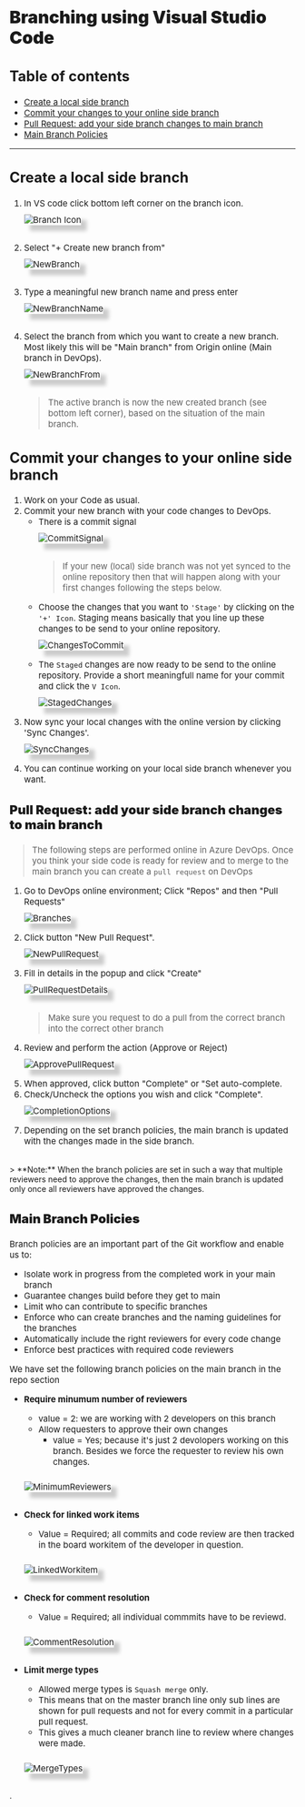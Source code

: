# Branching using Visual Studio Code

## Table of contents
  - [Create a local side branch](#create-a-local-side-branch)
  - [Commit your changes to your online side branch](#commit-your-changes-to-your-online-side-branch)
  - [Pull Request: add your side branch changes to main branch](#pull-request-add-your-side-branch-changes-to-main-branch)
  - [Main Branch Policies](#main-branch-policies)

---

## Create a local side branch
1. In VS code click bottom left corner on the branch icon.\
   <img src="./Images/BranchIcon.jpg" alt="Branch Icon">
2. Select "+ Create new branch from"\
   ![NewBranch](./Images/NewBranch.png)
3. Type a meaningful new branch name and press enter\
   ![NewBranchName](./Images/NewBranchName.png)
4. Select the branch from which you want to create a new branch. Most likely this will be "Main branch" from Origin online (Main branch in DevOps).\
   ![NewBranchFrom](./Images/CreateFromMain.png)

   >The active branch is now the new created branch (see bottom left corner), based on the situation of the main branch. 

## Commit your changes to your online side branch
1. Work on your Code as usual. 
2. Commit your new branch with your code changes to DevOps.
   - There is a commit signal\
   ![CommitSignal](./Images/CommitSignal.png)
     > If your new (local) side branch was not yet synced to the online repository then that will happen along with your first changes following the steps below. 
   - Choose the changes that you want to `'Stage'` by clicking on the `'+' Icon`. Staging means basically that you line up these changes to be send to your online repository.\
   ![ChangesToCommit](./Images/ChangesToCommit.jpg)
   - The `Staged` changes are now ready to be send to the online repository. Provide a short meaningfull name for your commit and click the `V Icon`.\
   ![StagedChanges](./Images/StagedChanges.jpg)
3. Now sync your local changes with the online version by clicking 'Sync Changes'.\
   ![SyncChanges](./Images/SyncChanges.jpg)
4. You can continue working on your local side branch whenever you want.

### Pull Request: add your side branch changes to main branch
> The following steps are performed online in Azure DevOps. Once you think your side code is ready for review and to merge to the main branch you can create a `pull request` on DevOps
1. Go to DevOps online environment; Click "Repos" and then "Pull Requests"\
![Branches](./Images/ReposPullRequests.jpg)
2. Click button "New Pull Request".\
   ![NewPullRequest](./Images/NewPullRequest.jpg)
3. Fill in details in the popup and click "Create"\
   ![PullRequestDetails](./Images/PullRequestDetails.jpg)
   > Make sure you request to do a pull from the correct branch into the correct other branch
4. Review and perform the action (Approve or Reject)\
   ![ApprovePullRequest](./Images/ApprovePullRequest.jpg)
5. When approved, click button "Complete" or "Set auto-complete.
6. Check/Uncheck the options you wish and click "Complete".\
   ![CompletionOptions](./Images/CompletionOptions.jpg)
7.  Depending on the set branch policies, the main branch is updated with the changes made in the side branch. 
<br>
    > **Note:** When the branch policies are set in such a way that multiple reviewers need to approve the changes, then the main branch is updated only once all reviewers have approved the changes. 

### Main Branch Policies
Branch policies are an important part of the Git workflow and enable us to:
- Isolate work in progress from the completed work in your main branch
- Guarantee changes build before they get to main
- Limit who can contribute to specific branches
- Enforce who can create branches and the naming guidelines for the branches
- Automatically include the right reviewers for every code change
- Enforce best practices with required code reviewers
  
We have set the following branch policies on the main branch in the repo section
- **Require minumum number of reviewers**
  - value = 2: we are working with 2 developers on this branch
  - Allow requesters to approve their own changes
    - value = Yes; because it's just 2 devolopers working on this branch. Besides we force the requester to review his own changes.
  
   ![MinimumReviewers](./Images/NumberReviewers.jpg)

- **Check for linked work items**
  - Value = Required; all commits and code review are then tracked in the board workitem of the developer in question. 
  
  ![LinkedWorkitem](./Images/LinkedWorkItems.jpg)

- **Check for comment resolution**
  - Value = Required; all individual commmits have to be reviewd. 
  
  ![CommentResolution](./Images/CommentResolution.jpg)

- **Limit merge types**
  - Allowed merge types is `Squash merge` only.
  - This means that on the master branch line only sub lines are shown for pull requests and not for every commit in a particular pull request.
  - This gives a much cleaner branch line to review where changes were made. 
  
  ![MergeTypes](./Images/MergeTypes.jpg)
   

<head>
   <link rel="stylesheet" href="styles.css">.
</head>

<style>

img {
    box-shadow: 10px 10px 6px #ccc;
    margin-top: 10px;
    margin-bottom: 15px
 }


body {
   width:80%;
   margin-left:auto;
   margin-right:auto;  
}

h1 {
  font-size: 30px;
  font-weight: 900;
}

h2 {
   font-size: 25px;
   font-weight: 700;
}

h3 {
   font-size: 22px;
   font-weight: 900;
}

h5{
   font-size: 5px
}

p, ul, ol {
   font-size: 15px;
}

.container {
   display: flex;
   flex: 1;
   /*justify-content: space-between;
   align-items: flex-start;
   align-content: flex-start;*/
   gap: 30px;
   max-height: 85vh;
   min-height: 0; 
   flex-direction: row;
}

.header {
   display: flex;
   justify-content: center;
   background-color: SlateBlue;
   margin-bottom: 10px;
}

.toc, .content {
   
   border-style: solid;
   border-width: 1px;
   border-color: HoneyDew;
   overflow-y: scroll;
   
}

.toc {
   flex: 1;
   background-color: Gainsboro;
   padding-left: 5px;
   padding-right: 5px;
}

.content {
   flex: 3;
   background-color: Lavender;
   padding-left: 25px;
   padding-right: 25px;
   
}

</style>